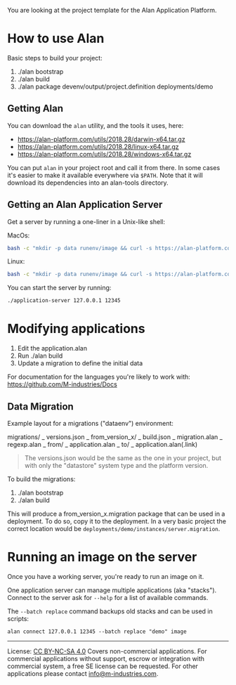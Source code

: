 You are looking at the project template for the Alan Application Platform. 


How to use Alan
===============================================================================
Basic steps to build your project:

1. ./alan bootstrap
2. ./alan build
3. ./alan package devenv/output/project.definition deployments/demo


Getting Alan
------------
You can download the `alan` utility, and the tools it uses, here:
- https://alan-platform.com/utils/2018.28/darwin-x64.tar.gz
- https://alan-platform.com/utils/2018.28/linux-x64.tar.gz
- https://alan-platform.com/utils/2018.28/windows-x64.tar.gz

You can put `alan` in your project root and call it from there. In some cases it's easier to make it available everywhere via `$PATH`. Note that it will download its dependencies into an alan-tools directory. 


Getting an Alan Application Server
----------------------------------
Get a server by running a one-liner in a Unix-like shell:

MacOs:
```sh
bash -c "mkdir -p data runenv/image && curl -s https://alan-platform.com/utils/2018.28/darwin-x64/application-server.tar.gz | tar xzf - -C runenv/image && ln -s runenv/image/application-server application-server"
```
Linux:
```sh
bash -c "mkdir -p data runenv/image && curl -s https://alan-platform.com/utils/2018.28/linux-x64/application-server.tar.gz | tar xzf - -C runenv/image && ln -s runenv/image/application-server application-server"
```

You can start the server by running:
```sh
./application-server 127.0.0.1 12345
```



Modifying applications
===============================================================================
1. Edit the application.alan
2. Run ./alan build
3. Update a migration to define the initial data

For documentation for the languages you're likely to work with:
https://github.com/M-industries/Docs


Data Migration
--------------
Example layout for a migrations ("dataenv") environment:

migrations/
  \_ versions.json
  \_ from_version_x/
        \_ build.json
        \_ migration.alan
        \_ regexp.alan
        \_ from/
              \_ application.alan
        \_ to/
              \_ application.alan(.link)

> The versions.json would be the same as the one in your project, but with only the "datastore" system type and the platform version.

To build the migrations:

1. ./alan bootstrap
2. ./alan build

This will produce a from_version_x.migration package that can be used in a deployment. To do so, copy it to the deployment. In a very basic project the correct location would be `deployments/demo/instances/server.migration`.



Running an image on the server
===============================================================================
Once you have a working server, you're ready to run an image on it.

One application server can manage multiple applications (aka "stacks").
Connect to the server ask for `--help` for a list of available commands.

The `--batch replace` command backups old stacks and can be used in scripts:

```
alan connect 127.0.0.1 12345 --batch replace "demo" image
```



----------------

License: [CC BY-NC-SA 4.0](https://creativecommons.org/licenses/by-nc-sa/4.0/)
Covers non-commercial applications. For commercial applications without support, escrow or integration with commercial system, a free SE license can be requested. For other applications please contact info@m-industries.com.
